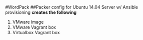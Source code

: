 #WordPack
##Packer config for Ubuntu 14.04 Server w/ Ansible provisioning
**creates the following**
1. VMware image
2. VMware Vagrant box
3. Virtualbox Vagrant box
